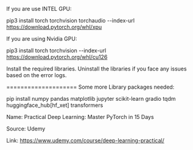 If you are use INTEL GPU:

pip3 install torch torchvision torchaudio --index-url https://download.pytorch.org/whl/xpu

If you are using Nvidia GPU:

pip3 install torch torchvision --index-url https://download.pytorch.org/whl/cu126

Install the required libraries. Uninstall the libraries if you face any issues based on the error logs.

==================== 
Some more Library packages needed:

pip install numpy pandas matplotlib jupyter scikit-learn gradio tqdm huggingface_hub[hf_xet] transformers 

Name: Practical Deep Learning: Master PyTorch in 15 Days

Source: Udemy

Link: https://www.udemy.com/course/deep-learning-practical/